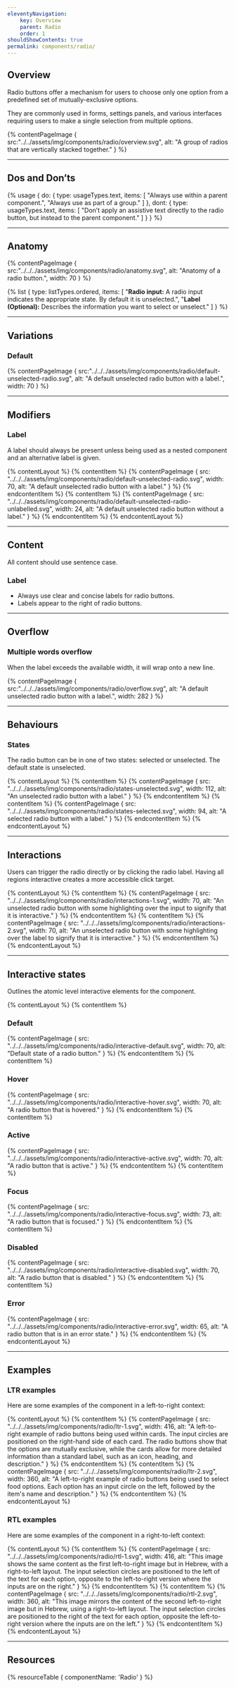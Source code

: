```yaml
---
eleventyNavigation:
    key: Overview
    parent: Radio
    order: 1
shouldShowContents: true
permalink: components/radio/
---
```


## Overview
Radio buttons offer a mechanism for users to choose only one option from a predefined set of mutually-exclusive options.

They are commonly used in forms, settings panels, and various interfaces requiring users to make a single selection from multiple options.

{% contentPageImage {
    src:"../../assets/img/components/radio/overview.svg",
    alt: "A group of radios that are vertically stacked together."
} %}

---

## Dos and Don’ts

{% usage {
    do: {
        type: usageTypes.text,
        items: [
            "Always use within a parent component.",
            "Always use as part of a group."
        ]
    },
    dont: {
        type: usageTypes.text,
        items: [
            "Don’t apply an assistive text directly to the radio button, but instead to the parent component."
        ]
    }
} %}

---

## Anatomy

{% contentPageImage {
    src:"../../../assets/img/components/radio/anatomy.svg",
    alt: "Anatomy of a radio button.",
    width: 70
} %}

{% list {
    type: listTypes.ordered,
    items: [
        "**Radio input:** A radio input indicates the appropriate state. By default it is unselected.",
        "**Label (Optional):** Describes the information you want to select or unselect."
    ]
} %}

---

## Variations
### Default
{% contentPageImage {
    src:"../../../assets/img/components/radio/default-unselected-radio.svg",
    alt: "A default unselected radio button with a label.",
    width: 70
} %}

---

## Modifiers
### Label

A label should always be present unless being used as a nested component and an alternative label is given.

{% contentLayout %}
  {% contentItem %}
    {% contentPageImage {
      src: "../../../assets/img/components/radio/default-unselected-radio.svg",
      width: 70,
      alt: "A default unselected radio button with a label."
    } %}
  {% endcontentItem %}
  {% contentItem %}
    {% contentPageImage {
      src: "../../../assets/img/components/radio/default-unselected-radio-unlabelled.svg",
      width: 24,
      alt: "A default unselected radio button without a label."
    } %}
  {% endcontentItem %}
{% endcontentLayout %}

---

## Content

All content should use sentence case.

### Label
- Always use clear and concise labels for radio buttons.
- Labels appear to the right of radio buttons.

---

## Overflow
### Multiple words overflow
When the label exceeds the available width, it will wrap onto a new line.

{% contentPageImage {
    src:"../../../assets/img/components/radio/overflow.svg",
    alt: "A default unselected radio button with a label.",
    width: 282
} %}

---

## Behaviours
### States
The radio button can be in one of two states: selected or unselected. The default state is unselected.

{% contentLayout %}
  {% contentItem %}
    {% contentPageImage {
        src: "../../../assets/img/components/radio/states-unselected.svg",
        width: 112,
        alt: "An unselected radio button with a label."
      } %}
  {% endcontentItem %}
    {% contentItem %}
      {% contentPageImage {
        src: "../../../assets/img/components/radio/states-selected.svg",
        width: 94,
        alt: "A selected radio button with a label."
      } %}
  {% endcontentItem %}
{% endcontentLayout %}

---

## Interactions
Users can trigger the radio directly or by clicking the radio label. Having all regions interactive creates a more accessible click target.

{% contentLayout %}
  {% contentItem %}
    {% contentPageImage {
        src: "../../../assets/img/components/radio/interactions-1.svg",
        width: 70,
        alt: "An unselected radio button with some highlighting over the input to signify that it is interactive."
      } %}
  {% endcontentItem %}
    {% contentItem %}
      {% contentPageImage {
        src: "../../../assets/img/components/radio/interactions-2.svg",
        width: 70,
        alt: "An unselected radio button with some highlighting over the label to signify that it is interactive."
      } %}
  {% endcontentItem %}
{% endcontentLayout %}

---

## Interactive states
Outlines the atomic level interactive elements for the component.

{% contentLayout %}
  {% contentItem %}
    <h3>Default</h3>
    {% contentPageImage {
      src: "../../../assets/img/components/radio/interactive-default.svg",
      width: 70,
      alt: "Default state of a radio button."
    } %}
  {% endcontentItem %}
  {% contentItem %}
    <h3>Hover</h3>
    {% contentPageImage {
      src: "../../../assets/img/components/radio/interactive-hover.svg",
      width: 70,
      alt: "A radio button that is hovered."
    } %}
  {% endcontentItem %}
    {% contentItem %}
    <h3>Active</h3>
    {% contentPageImage {
      src: "../../../assets/img/components/radio/interactive-active.svg",
      width: 70,
      alt: "A radio button that is active."
    } %}
  {% endcontentItem %}
    {% contentItem %}
    <h3>Focus</h3>
    {% contentPageImage {
      src: "../../../assets/img/components/radio/interactive-focus.svg",
      width: 73,
      alt: "A radio button that is focused."
    } %}
  {% endcontentItem %}
    {% contentItem %}
    <h3>Disabled</h3>
    {% contentPageImage {
      src: "../../../assets/img/components/radio/interactive-disabled.svg",
      width: 70,
      alt: "A radio button that is disabled."
    } %}
  {% endcontentItem %}
      {% contentItem %}
    <h3>Error</h3>
    {% contentPageImage {
      src: "../../../assets/img/components/radio/interactive-error.svg",
      width: 65,
      alt: "A radio button that is in an error state."
    } %}
  {% endcontentItem %}
{% endcontentLayout %}

---

## Examples
### LTR examples
Here are some examples of the component in a left-to-right context:

{% contentLayout %}
  {% contentItem %}
    {% contentPageImage {
        src: "../../../assets/img/components/radio/ltr-1.svg",
        width: 416,
        alt: "A left-to-right example of radio buttons being used within cards. The input circles are positioned on the right-hand side of each card. The radio buttons show that the options are mutually exclusive, while the cards allow for more detailed information than a standard label, such as an icon, heading, and description."
      } %}
  {% endcontentItem %}
    {% contentItem %}
      {% contentPageImage {
        src: "../../../assets/img/components/radio/ltr-2.svg",
        width: 360,
        alt: "A left-to-right example of radio buttons being used to select food options. Each option has an input circle on the left, followed by the item's name and description."
      } %}
  {% endcontentItem %}
{% endcontentLayout %}

### RTL examples
Here are some examples of the component in a right-to-left context:

{% contentLayout %}
  {% contentItem %}
    {% contentPageImage {
        src: "../../../assets/img/components/radio/rtl-1.svg",
        width: 416,
        alt: "This image shows the same content as the first left-to-right image but in Hebrew, with a right-to-left layout. The input selection circles are positioned to the left of the text for each option, opposite to the left-to-right version where the inputs are on the right."
      } %}
  {% endcontentItem %}
    {% contentItem %}
      {% contentPageImage {
        src: "../../../assets/img/components/radio/rtl-2.svg",
        width: 360,
        alt: "This image mirrors the content of the second left-to-right image but in Hebrew, using a right-to-left layout. The input selection circles are positioned to the right of the text for each option, opposite the left-to-right version where the inputs are on the left."
      } %}
  {% endcontentItem %}
{% endcontentLayout %}

---

## Resources

{% resourceTable {
    componentName: 'Radio'
} %}
